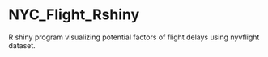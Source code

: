 # NYC_Flight_Rshiny
R shiny program visualizing potential factors of flight delays using nyvflight dataset.
